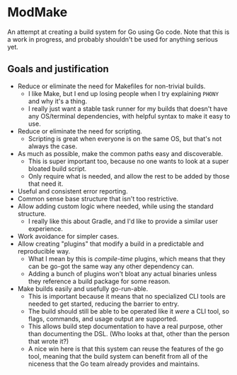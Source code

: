 # ModMake

An attempt at creating a build system for Go using Go code.
Note that this is a work in progress, and probably shouldn't be used for anything serious yet.

## Goals and justification

* Reduce or eliminate the need for Makefiles for non-trivial builds.
  * I like Make, but I end up losing people when I try explaining `PHONY` and why it's a thing.
  * I really just want a stable task runner for my builds that doesn't have any OS/terminal dependencies, with helpful syntax to make it easy to use.
* Reduce or eliminate the need for scripting.
  * Scripting is great when everyone is on the same OS, but that's not always the case.
* As much as possible, make the common paths easy and discoverable.
  * This is super important too, because no one wants to look at a super bloated build script.
  * Only require what is needed, and allow the rest to be added by those that need it.
* Useful and consistent error reporting.
* Common sense base structure that isn't too restrictive.
* Allow adding custom logic where needed, while using the standard structure.
  * I really like this about Gradle, and I'd like to provide a similar user experience.
* Work avoidance for simpler cases.
* Allow creating "plugins" that modify a build in a predictable and reproducible way.
  * What I mean by this is *compile-time* plugins, which means that they can be go-got the same way any other dependency can.
  * Adding a bunch of plugins won't bloat any actual binaries unless they reference a build package for some reason.
* Make builds easily and usefully go-run-able.
  * This is important because it means that no specialized CLI tools are needed to get started, reducing the barrier to entry.
  * The build should still be able to be operated like it *were* a CLI tool, so flags, commands, and usage output are supported.
  * This allows build step documentation to have a real purpose, other than documenting the DSL. (Who looks at that, other than the person that wrote it?)
  * A nice win here is that this system can reuse the features of the go tool, meaning that the build system can benefit from all of the niceness that the Go team already provides and maintains.
